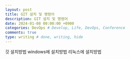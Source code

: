 ```yaml
---
layout: post
title: GIT 설치 및 명령어
description: GIT 설치 및 명령어
date: 2024-01-08 00:00:00 +0900
categories: DevOps # Develop, Life, DevOps, Conference
comments: true
type: writing # done, writing, hide
---
```


깃 설치방법
windows에 설치방법
리눅스에 설치방법
